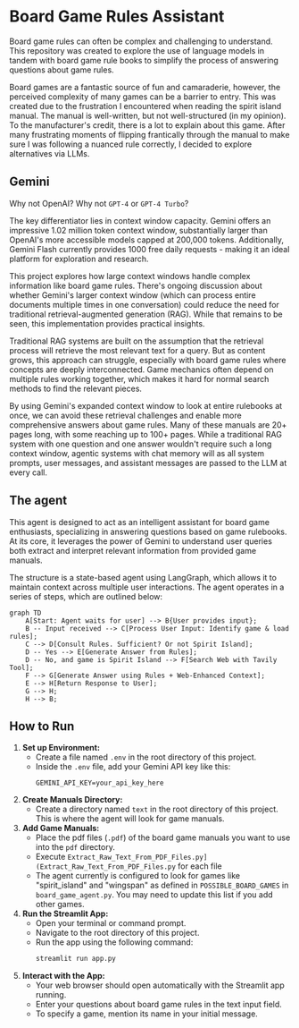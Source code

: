 # Board Game Rules Assistant
Board game rules can often be complex and challenging to understand. 
This repository was created to explore the use of language models in tandem with board game rule books to 
simplify the process of answering questions about game rules.

Board games are a fantastic source of fun and camaraderie, however, the perceived complexity of many games can be
a barrier to entry. This was created due to the frustration I encountered when reading the spirit island manual. The
manual is well-written, but not well-structured (in my opinion).  To the manufacturer's credit, there is a lot to 
explain about this game.  After many frustrating moments of flipping frantically through the manual to make sure I was
 following a nuanced rule correctly, I decided to explore alternatives via LLMs.

## Gemini

Why not OpenAI? Why not `GPT-4` or `GPT-4 Turbo`?

The key differentiator lies in context window capacity. Gemini offers an impressive 1.02 million token context window,
substantially larger than OpenAI's more accessible models capped at 200,000 tokens. Additionally, Gemini Flash currently
provides 1000 free daily requests - making it an ideal platform for exploration and research.

This project explores how large context windows handle complex information like board game rules. There's ongoing
discussion about whether Gemini's larger context window (which can process entire documents multiple times in one
conversation) could reduce the need for traditional retrieval-augmented generation (RAG). While that remains to be seen,
this implementation provides practical insights.

Traditional RAG systems are built on the assumption that the retrieval process will retrieve the most relevant text for a query.
But as content grows, this approach can struggle, especially with board game rules where concepts are deeply interconnected. 
Game mechanics often depend on multiple rules working together, which makes it hard for normal search methods to find 
the relevant pieces.

By using Gemini's expanded context window to look at entire rulebooks at once, we can avoid these retrieval challenges
and enable more comprehensive answers about game rules.  Many of these manuals are 20+ pages long, with some reaching
up to 100+ pages.  While a traditional RAG system with one question and one answer wouldn't require such a long
context window, agentic systems with chat memory will as all system prompts, user messages, and assistant messages
are passed to the LLM at every call.

## The agent
This agent is designed to act as an intelligent assistant for board game enthusiasts, 
specializing in answering questions based on game rulebooks. At its core, it leverages the power of Gemini to understand 
user queries both extract and interpret relevant information from provided game manuals. 

The structure is a state-based agent using LangGraph, which allows it to maintain context across multiple user interactions.
The agent operates in a series of steps, which are outlined below:

```mermaid
graph TD
    A[Start: Agent waits for user] --> B{User provides input};
    B -- Input received --> C[Process User Input: Identify game & load rules];
    C --> D[Consult Rules. Sufficient? Or not Spirit Island];
    D -- Yes --> E[Generate Answer from Rules];
    D -- No, and game is Spirit Island --> F[Search Web with Tavily Tool];
    F --> G[Generate Answer using Rules + Web-Enhanced Context];
    E --> H[Return Response to User];
    G --> H;
    H --> B;

```
## How to Run
1.  **Set up Environment:**
    *   Create a file named `.env` in the root directory of this project.
    *   Inside the `.env` file, add your Gemini API key like this:
        ```
        GEMINI_API_KEY=your_api_key_here
        ```
2.  **Create Manuals Directory:**
    *   Create a directory named `text` in the root directory of this project. This is where the agent will look for game manuals.
3.  **Add Game Manuals:**
    *   Place the pdf files (`.pdf`) of the board game manuals you want to use into the `pdf` directory.
    *   Execute `Extract_Raw_Text_From_PDF_Files.py](Extract_Raw_Text_From_PDF_Files.py` for each file
    *   The agent currently is configured to look for games like "spirit_island" and "wingspan" as defined in `POSSIBLE_BOARD_GAMES` in `board_game_agent.py`. You may need to update this list if you add other games.
4.  **Run the Streamlit App:**
    *   Open your terminal or command prompt.
    *   Navigate to the root directory of this project.
    *   Run the app using the following command:
        ```bash
        streamlit run app.py
        ```
5.  **Interact with the App:**
    *   Your web browser should open automatically with the Streamlit app running.
    *   Enter your questions about board game rules in the text input field.
    *   To specify a game, mention its name in your initial message.